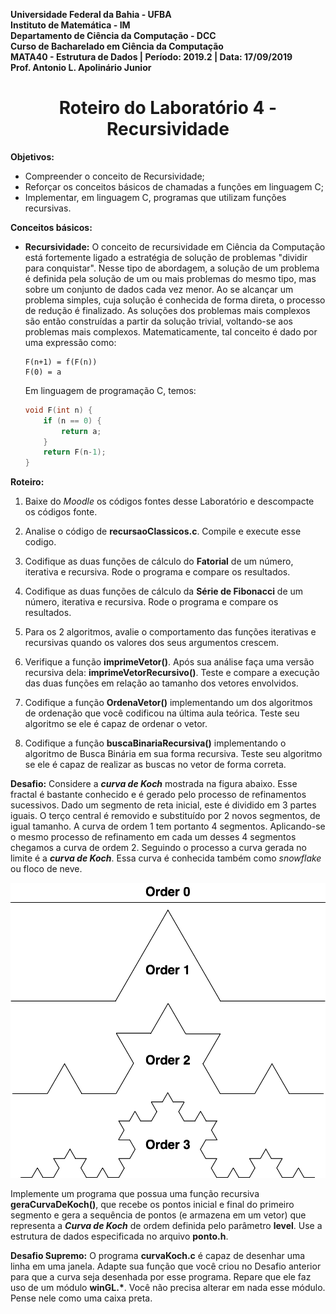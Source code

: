 **Universidade Federal da Bahia - UFBA**<br>
**Instituto de Matemática - IM**<br>
**Departamento de Ciência da Computação - DCC**<br>
**Curso de Bacharelado em Ciência da Computação**<br>
**MATA40 - Estrutura de Dados | Período: 2019.2 | Data: 17/09/2019**<br>
**Prof. Antonio L. Apolinário Junior**

<h1 align="center">Roteiro do Laboratório 4 - Recursividade</h1>

**Objetivos:**

-   Compreender o conceito de Recursividade;
-   Reforçar os conceitos básicos de chamadas a funções em linguagem C;
-   Implementar, em linguagem C, programas que utilizam funções recursivas.

**Conceitos básicos:**

-   **Recursividade:**
    O conceito de recursividade em Ciência da Computação está fortemente ligado a estratégia de solução de problemas "dividir para conquistar". Nesse tipo de abordagem, a solução de um problema é definida pela solução de um ou mais problemas do mesmo tipo, mas sobre um conjunto de dados cada vez menor. Ao se alcançar um problema simples, cuja solução é conhecida de forma direta, o processo de redução é finalizado. As soluções dos problemas mais complexos são então construídas a partir da solução trivial, voltando-se aos problemas mais complexos. Matematicamente, tal conceito é dado por uma expressão como:

    ```
    F(n+1) = f(F(n))
    F(0) = a
    ```

    Em linguagem de programação C, temos:

    ```c
    void F(int n) {
    	if (n == 0) {
    		return a;
    	}
    	return F(n-1);
    }
    ```

**Roteiro:**

1. Baixe do _Moodle_ os códigos fontes desse Laboratório e descompacte os códigos fonte.

2. Analise o código de **recursaoClassicos.c**. Compile e execute esse codigo.

3. Codifique as duas funções de cálculo do **Fatorial** de um número, iterativa e recursiva. Rode o programa e compare os resultados.

4. Codifique as duas funções de cálculo da **Série de Fibonacci** de um número, iterativa e recursiva. Rode o programa e compare os resultados.

5. Para os 2 algoritmos, avalie o comportamento das funções iterativas e recursivas quando os valores dos seus argumentos crescem.

6. Verifique a função **imprimeVetor()**. Após sua análise faça uma versão recursiva dela: **imprimeVetorRecursivo()**. Teste e compare a execução das duas funções em relação ao tamanho dos vetores envolvidos.

7. Codifique a função **OrdenaVetor()** implementando um dos algoritmos de ordenação que você codificou na última aula teórica. Teste seu algoritmo se ele é capaz de ordenar o vetor.

8. Codifique a função **buscaBinariaRecursiva()** implementando o algoritmo de Busca Binária em sua forma recursiva. Teste seu algoritmo se ele é capaz de realizar as buscas no vetor de forma correta.

**Desafio:**
Considere a **_curva de Koch_** mostrada na figura abaixo. Esse fractal é bastante conhecido e é gerado pelo processo de refinamentos sucessivos. Dado um segmento de reta inicial, este é dividido em 3 partes iguais. O terço central é removido e substituído por 2 novos segmentos, de igual tamanho. A curva de ordem 1 tem portanto 4 segmentos. Aplicando-se o mesmo processo de refinamento em cada um desses 4 segmentos chegamos a curva de ordem 2. Seguindo o processo a curva gerada no limite é a **_curva de Koch_**. Essa curva é conhecida também como _snowflake_ ou floco de neve.

<p align="center">
    <img src="images/koch.png">
</p>

Implemente um programa que possua uma função recursiva **geraCurvaDeKoch()**, que recebe os pontos inicial e final do primeiro segmento e gera a sequência de pontos (e armazena em um vetor) que representa a **_Curva de Koch_** de ordem definida pelo parâmetro **level**. Use a estrutura de dados especificada no arquivo **ponto.h**.

**Desafio Supremo:**
O programa **curvaKoch.c** é capaz de desenhar uma linha em uma janela. Adapte sua função que você criou no Desafio anterior para que a curva seja desenhada por esse programa. Repare que ele faz uso de um módulo **winGL.\***. Você não precisa alterar em nada esse módulo. Pense nele como uma caixa preta.
